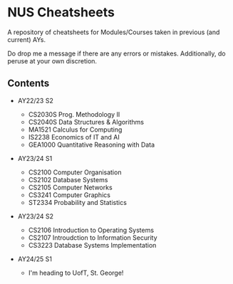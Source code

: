 # NUS Cheatsheets

A repository of cheatsheets for Modules/Courses taken in previous (and current) AYs.

Do drop me a message if there are any errors or mistakes. Additionally, do peruse at your own discretion.


## Contents

- AY22/23 S2
    - CS2030S Prog. Methodology II
    - CS2040S Data Structures & Algorithms
    - MA1521 Calculus for Computing
    - IS2238 Economics of IT and AI
    - GEA1000 Quantitative Reasoning with Data

- AY23/24 S1
    - CS2100 Computer Organisation
    - CS2102 Database Systems
    - CS2105 Computer Networks
    - CS3241 Computer Graphics
    - ST2334 Probability and Statistics

- AY23/24 S2
    - CS2106 Introduction to Operating Systems
    - CS2107 Introudction to Information Security
    - CS3223 Database Systems Implementation

- AY24/25 S1
    - I'm heading to UofT, St. George! 